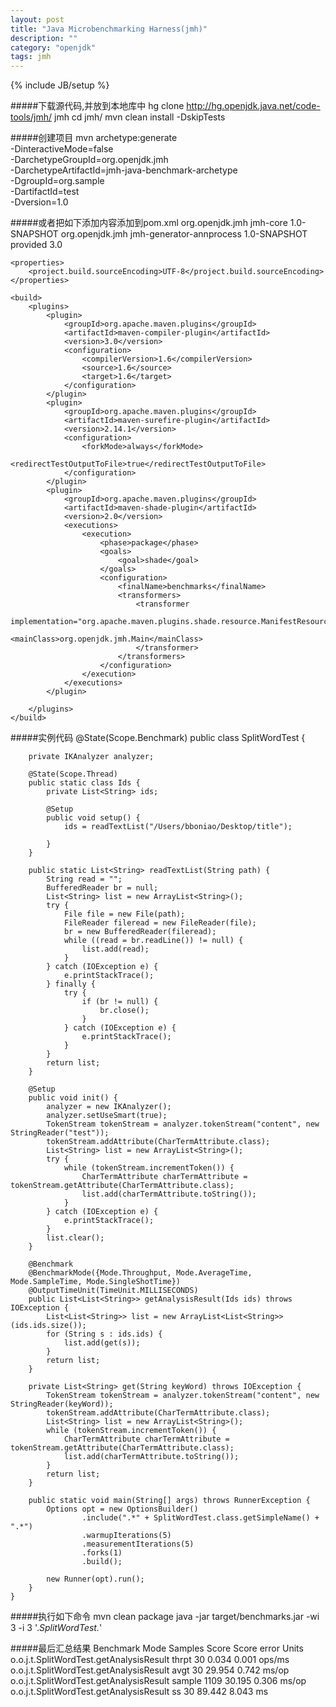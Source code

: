```yaml
---
layout: post
title: "Java Microbenchmarking Harness(jmh)"
description: ""
category: "openjdk"
tags: jmh
---
```

{% include JB/setup %}

#####下载源代码,并放到本地库中
    hg clone http://hg.openjdk.java.net/code-tools/jmh/ jmh
    cd jmh/
    mvn clean install -DskipTests

#####创建项目
    mvn archetype:generate \
          -DinteractiveMode=false \
          -DarchetypeGroupId=org.openjdk.jmh \
          -DarchetypeArtifactId=jmh-java-benchmark-archetype \
          -DgroupId=org.sample \
          -DartifactId=test \
          -Dversion=1.0
<!-- more -->
#####或者把如下添加内容添加到pom.xml
    <dependency>
            <groupId>org.openjdk.jmh</groupId>
            <artifactId>jmh-core</artifactId>
            <version>1.0-SNAPSHOT</version>
        </dependency>
        <dependency>
            <groupId>org.openjdk.jmh</groupId>
            <artifactId>jmh-generator-annprocess</artifactId>
            <version>1.0-SNAPSHOT</version>
            <scope>provided</scope>
        </dependency>
        <prerequisites>
        <maven>3.0</maven>
    </prerequisites>

    <properties>
        <project.build.sourceEncoding>UTF-8</project.build.sourceEncoding>
    </properties>

    <build>
        <plugins>
            <plugin>
                <groupId>org.apache.maven.plugins</groupId>
                <artifactId>maven-compiler-plugin</artifactId>
                <version>3.0</version>
                <configuration>
                    <compilerVersion>1.6</compilerVersion>
                    <source>1.6</source>
                    <target>1.6</target>
                </configuration>
            </plugin>
            <plugin>
                <groupId>org.apache.maven.plugins</groupId>
                <artifactId>maven-surefire-plugin</artifactId>
                <version>2.14.1</version>
                <configuration>
                    <forkMode>always</forkMode>
                    <redirectTestOutputToFile>true</redirectTestOutputToFile>
                </configuration>
            </plugin>
            <plugin>
                <groupId>org.apache.maven.plugins</groupId>
                <artifactId>maven-shade-plugin</artifactId>
                <version>2.0</version>
                <executions>
                    <execution>
                        <phase>package</phase>
                        <goals>
                            <goal>shade</goal>
                        </goals>
                        <configuration>
                            <finalName>benchmarks</finalName>
                            <transformers>
                                <transformer
                                        implementation="org.apache.maven.plugins.shade.resource.ManifestResourceTransformer">
                                    <mainClass>org.openjdk.jmh.Main</mainClass>
                                </transformer>
                            </transformers>
                        </configuration>
                    </execution>
                </executions>
            </plugin>

        </plugins>
    </build>

#####实例代码
    @State(Scope.Benchmark)
    public class SplitWordTest {
    
        private IKAnalyzer analyzer;
    
        @State(Scope.Thread)
        public static class Ids {
            private List<String> ids;
    
            @Setup
            public void setup() {
                ids = readTextList("/Users/bboniao/Desktop/title");
    
            }
        }
    
        public static List<String> readTextList(String path) {
            String read = "";
            BufferedReader br = null;
            List<String> list = new ArrayList<String>();
            try {
                File file = new File(path);
                FileReader fileread = new FileReader(file);
                br = new BufferedReader(fileread);
                while ((read = br.readLine()) != null) {
                    list.add(read);
                }
            } catch (IOException e) {
                e.printStackTrace();
            } finally {
                try {
                    if (br != null) {
                        br.close();
                    }
                } catch (IOException e) {
                    e.printStackTrace();
                }
            }
            return list;
        }
    
        @Setup
        public void init() {
            analyzer = new IKAnalyzer();
            analyzer.setUseSmart(true);
            TokenStream tokenStream = analyzer.tokenStream("content", new StringReader("test"));
            tokenStream.addAttribute(CharTermAttribute.class);
            List<String> list = new ArrayList<String>();
            try {
                while (tokenStream.incrementToken()) {
                    CharTermAttribute charTermAttribute = tokenStream.getAttribute(CharTermAttribute.class);
                    list.add(charTermAttribute.toString());
                }
            } catch (IOException e) {
                e.printStackTrace();
            }
            list.clear();
        }
    
        @Benchmark
        @BenchmarkMode({Mode.Throughput, Mode.AverageTime, Mode.SampleTime, Mode.SingleShotTime})
        @OutputTimeUnit(TimeUnit.MILLISECONDS)
        public List<List<String>> getAnalysisResult(Ids ids) throws IOException {
            List<List<String>> list = new ArrayList<List<String>>(ids.ids.size());
            for (String s : ids.ids) {
                list.add(get(s));
            }
            return list;
        }
    
        private List<String> get(String keyWord) throws IOException {
            TokenStream tokenStream = analyzer.tokenStream("content", new StringReader(keyWord));
            tokenStream.addAttribute(CharTermAttribute.class);
            List<String> list = new ArrayList<String>();
            while (tokenStream.incrementToken()) {
                CharTermAttribute charTermAttribute = tokenStream.getAttribute(CharTermAttribute.class);
                list.add(charTermAttribute.toString());
            }
            return list;
        }
    
        public static void main(String[] args) throws RunnerException {
            Options opt = new OptionsBuilder()
                    .include(".*" + SplitWordTest.class.getSimpleName() + ".*")
                    .warmupIterations(5)
                    .measurementIterations(5)
                    .forks(1)
                    .build();
    
            new Runner(opt).run();
        }
    }

#####执行如下命令
    mvn clean package
    java  -jar target/benchmarks.jar -wi 3 -i 3 '.*SplitWordTest.*'     

#####最后汇总结果
    Benchmark                                   Mode   Samples        Score  Score error    Units
    o.o.j.t.SplitWordTest.getAnalysisResult    thrpt        30        0.034        0.001   ops/ms
    o.o.j.t.SplitWordTest.getAnalysisResult     avgt        30       29.954        0.742    ms/op
    o.o.j.t.SplitWordTest.getAnalysisResult   sample      1109       30.195        0.306    ms/op
    o.o.j.t.SplitWordTest.getAnalysisResult       ss        30       89.442        8.043       ms
